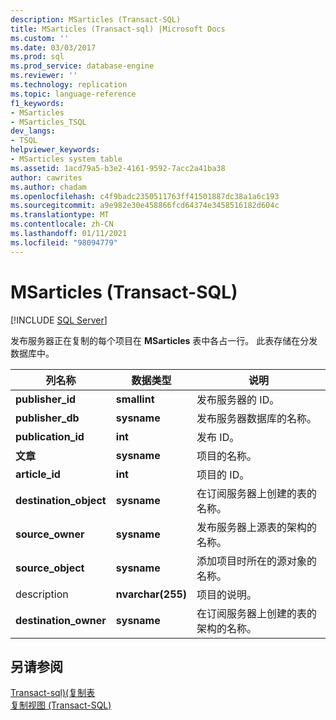 ```yaml
---
description: MSarticles (Transact-SQL)
title: MSarticles (Transact-sql) |Microsoft Docs
ms.custom: ''
ms.date: 03/03/2017
ms.prod: sql
ms.prod_service: database-engine
ms.reviewer: ''
ms.technology: replication
ms.topic: language-reference
f1_keywords:
- MSarticles
- MSarticles_TSQL
dev_langs:
- TSQL
helpviewer_keywords:
- MSarticles system table
ms.assetid: 1acd79a5-b3e2-4161-9592-7acc2a41ba38
author: cawrites
ms.author: chadam
ms.openlocfilehash: c4f9badc2350511763ff41501887dc38a1a6c193
ms.sourcegitcommit: a9e982e30e458866fcd64374e3458516182d604c
ms.translationtype: MT
ms.contentlocale: zh-CN
ms.lasthandoff: 01/11/2021
ms.locfileid: "98094779"
---
```

# <a name="msarticles-transact-sql"></a>MSarticles (Transact-SQL)
[!INCLUDE [SQL Server](../../includes/applies-to-version/sqlserver.md)]

  发布服务器正在复制的每个项目在 **MSarticles** 表中各占一行。 此表存储在分发数据库中。  
  
|列名称|数据类型|说明|  
|-----------------|---------------|-----------------|  
|**publisher_id**|**smallint**|发布服务器的 ID。|  
|**publisher_db**|**sysname**|发布服务器数据库的名称。|  
|**publication_id**|**int**|发布 ID。|  
|**文章**|**sysname**|项目的名称。|  
|**article_id**|**int**|项目的 ID。|  
|**destination_object**|**sysname**|在订阅服务器上创建的表的名称。|  
|**source_owner**|**sysname**|发布服务器上源表的架构的名称。|  
|**source_object**|**sysname**|添加项目时所在的源对象的名称。|  
|description|**nvarchar(255)**|项目的说明。|  
|**destination_owner**|**sysname**|在订阅服务器上创建的表的架构的名称。|  
  
## <a name="see-also"></a>另请参阅  
 [Transact-sql&#41;&#40;复制表 ](../../relational-databases/system-tables/replication-tables-transact-sql.md)   
 [复制视图 (Transact-SQL)](../../relational-databases/system-views/replication-views-transact-sql.md)  
  
  
